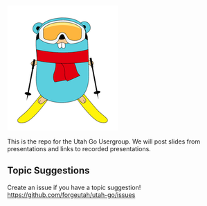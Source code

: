 ![Utah Golang Users](logo.png)

This is the repo for the Utah Go Usergroup. We will post slides from presentations and links to recorded presentations.

## Topic Suggestions

Create an issue if you have a topic suggestion! https://github.com/forgeutah/utah-go/issues

